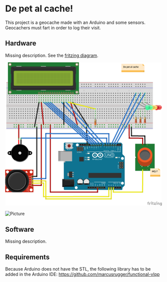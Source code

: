 # De pet al cache!

This project is a geocache made with an Arduino and some sensors.
Geocachers must fart in order to log their visit.


## Hardware

Missing description. See the [fritzing diagram](doc/design.fzz).

![Design](doc/design_bb.png)

![Picture](doc/picture.jpg)


## Software

Missing description.


## Requirements

Because Arduino does not have the STL, the following library has
to be added in the Arduino IDE: https://github.com/marcusrugger/functional-vlpp

